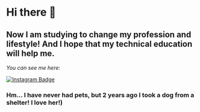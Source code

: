 # Hi there 👋

## Now I am studying to change my profession and lifestyle! And I hope that my technical education will help me.

*You can see me here:*
<div id="badges">
  <a href="https://www.instagram.com/violamila/?hl=ru">
  <img src="https://img.shields.io/badge/Instagram-purple?style=for-the-badge&logo=linkedin&logoColor=white" alt="Instagram Badge"/>
   </a>
 </div>

### Hm... I have never had pets, but 2 years ago I took a dog from a shelter! I love her!)

